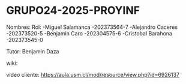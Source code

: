 # GRUPO24-2025-PROYINF
Nombres:                          Rol:
-Miguel Salamanca                 -202373564-7
-Alejandro Caceres                -202373520-5
-Benjamin Caro                    -202304575-6
-Cristobal Barahona               -202373545-0

Tutor: Benjamin Daza

wiki:

video cliente: https://aula.usm.cl/mod/resource/view.php?id=6926137
